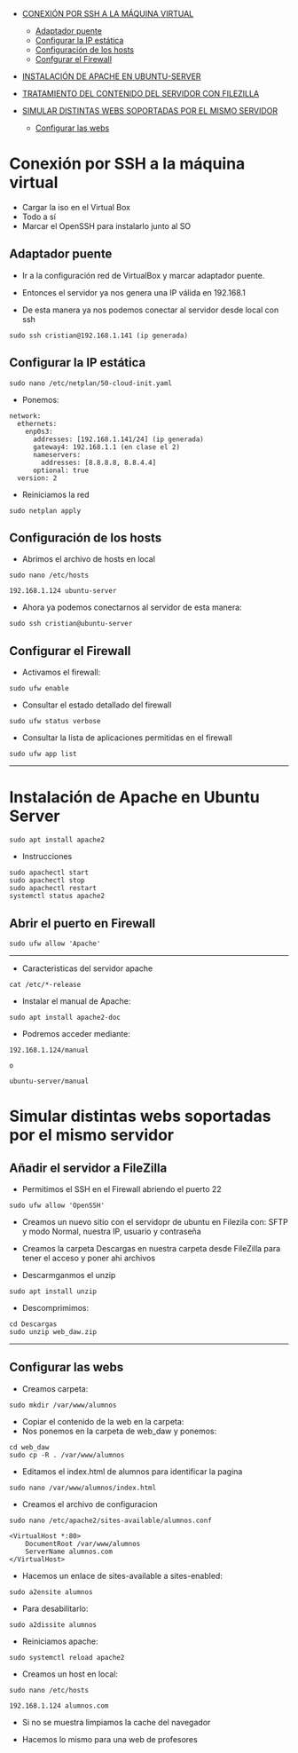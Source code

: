 - [CONEXIÓN POR SSH A LA MÁQUINA VIRTUAL](#Conexión-por-SSH-a-la-máquina-virtual)
    - [Adaptador puente](#Adaptador-puente)
    - [Configurar la IP estática](#Configurar-la-IP-estática)
    - [Configuración de los hosts](#Configuración-de-los-hosts)
    - [Confgurar el Firewall](#Configurar-el-Firewall)

- [INSTALACIÓN DE APACHE EN UBUNTU-SERVER](#Instalación-de-Apache-en-Ubuntu-Server)
    
    
- [TRATAMIENTO DEL CONTENIDO DEL SERVIDOR CON FILEZILLA](#Añadir-el-servidor-a-FileZilla)

- [SIMULAR DISTINTAS WEBS SOPORTADAS POR EL MISMO SERVIDOR](#Simular-distintas-webs-soportadas-por-el-mismo-servidor)
    - [Configurar las webs](#Configurar-las-webs)
    



# Conexión por SSH a la máquina virtual

- Cargar la iso en el Virtual Box
- Todo a sí
- Marcar el OpenSSH para instalarlo junto al SO

## Adaptador puente
- Ir a la configuración red de VirtualBox y marcar adaptador puente.

- Entonces el servidor ya nos genera una IP válida en 192.168.1

- De esta manera ya nos podemos conectar al servidor desde local con ssh

```
sudo ssh cristian@192.168.1.141 (ip generada)
```

## Configurar la IP estática

```
sudo nano /etc/netplan/50-cloud-init.yaml  
```

- Ponemos:
```
network:
  ethernets:
    enp0s3:
      addresses: [192.168.1.141/24] (ip generada)
      gateway4: 192.168.1.1 (en clase el 2)
      nameservers:
        addresses: [8.8.8.8, 8.8.4.4]
      optional: true
  version: 2

```

- Reiniciamos la red
```
sudo netplan apply
```

## Configuración de los hosts

- Abrimos el archivo de hosts en local
```
sudo nano /etc/hosts

192.168.1.124 ubuntu-server
```

- Ahora ya podemos conectarnos al servidor de esta manera:
```
sudo ssh cristian@ubuntu-server
```

## Configurar el Firewall

- Activamos el firewall:
```
sudo ufw enable
```

- Consultar el estado detallado del firewall
```
sudo ufw status verbose
```

- Consultar la lista de aplicaciones permitidas en el firewall
```
sudo ufw app list
```
-----

# Instalación de Apache en Ubuntu Server
```
sudo apt install apache2
```

- Instrucciones
```
sudo apachectl start
sudo apachectl stop
sudo apachectl restart
systemctl status apache2
```

## Abrir el puerto en Firewall
```
sudo ufw allow 'Apache'
```
----

- Caracteristicas del servidor apache
```
cat /etc/*-release
```


- Instalar el manual de Apache:
```
sudo apt install apache2-doc
```

- Podremos acceder mediante:
```
192.168.1.124/manual

o

ubuntu-server/manual
```

# Simular distintas webs soportadas por el mismo servidor

## Añadir el servidor a FileZilla

- Permitimos el SSH en el Firewall abriendo el puerto 22
```
sudo ufw allow 'OpenSSH'
```

- Creamos un nuevo sitio con el servidopr de ubuntu en Filezila con: SFTP y modo Normal, nuestra IP, usuario y contraseña

- Creamos la carpeta Descargas en nuestra carpeta desde FileZilla para tener el acceso y poner ahi archivos

- Descarmganmos el unzip
```
sudo apt install unzip
```

- Descomprimimos:
```
cd Descargas
sudo unzip web_daw.zip
```
-----

## Configurar las webs
- Creamos carpeta:

```
sudo mkdir /var/www/alumnos
```

- Copiar el contenido de la web en la carpeta:
- Nos ponemos en la carpeta de web_daw y ponemos:

```
cd web_daw
sudo cp -R . /var/www/alumnos
```

- Editamos el index.html de alumnos para identificar la pagina

```
sudo nano /var/www/alumnos/index.html
```

- Creamos el archivo de configuracion
```
sudo nano /etc/apache2/sites-available/alumnos.conf
```
```
<VirtualHost *:80>                            
    DocumentRoot /var/www/alumnos
    ServerName alumnos.com
</VirtualHost>
```

- Hacemos un enlace de sites-available a sites-enabled:
```
sudo a2ensite alumnos
```

- Para desabilitarlo:
```
sudo a2dissite alumnos
```

- Reiniciamos apache:
```
sudo systemctl reload apache2
```

- Creamos un host en local:
```
sudo nano /etc/hosts

192.168.1.124 alumnos.com
```
 
 - Si no se muestra limpiamos la cache del navegador


- Hacemos lo mismo para una web de profesores

